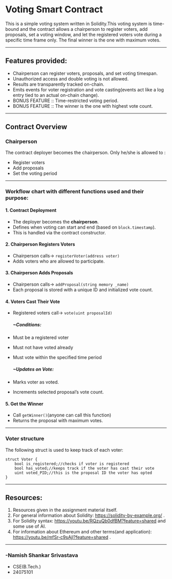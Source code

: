 # Voting Smart Contract

This is a simple voting system written in Solidity.This voting system is time-bound and the contract allows a chairperson to register voters, add proposals, set a voting window, and let the registered voters vote during a specific time frame only. The final winner is the one with maximum votes.

---

## Features provided:

- Chairperson can register voters, proposals, and set voting timespan.
- Unauthorized access and double voting is not allowed.
- Results are transparently tracked on-chain.
- Emits events for voter registration and vote casting(events act like a log entry tied to an actual on-chain change).
- BONUS FEATURE :: Time-restricted voting period.
- BONUS FEATURE :: The winner is the one with highest vote count.

---

## Contract Overview

### Chairperson

The contract deployer becomes the chairperson. Only he/she is allowed to :

- Register voters
- Add proposals
- Set the voting period




---
### Workflow chart with different functions used and their purpose:
#### 1. Contract Deployment
- The deployer becomes the **chairperson**.
- Defines when voting can start and end (based on `block.timestamp`).
- This is handled via the contract constructor.


#### 2. Chairperson Registers Voters
- Chairperson calls-> `registerVoter(address voter)`
- Adds voters who are allowed to participate.



#### 3. Chairperson Adds Proposals
- Chairperson calls-> `addProposal(string memory _name)`
- Each proposal is stored with a unique ID and initialized vote count.


#### 4. Voters Cast Their Vote
- Registered voters call-> `vote(uint proposalId)`

   ##### ~Conditions:
- Must be a registered voter
- Must not have voted already
- Must vote within the specified time period

   ##### ~Updates on Vote:
- Marks voter as voted.
- Increments selected proposal’s vote count.



#### 5. Get the Winner
- Call `getWinner()`(anyone can call this function)
- Returns the proposal with maximum votes.



---
### Voter structure

The following struct is used to keep track of each voter:

```solidity
struct Voter {
    bool is_registered;//checks if voter is registered
    bool has_voted;//keeps track if the voter has cast their vote
    uint voted_PID;//this is the proposal ID the voter has opted
}
```
---
## Resources:


1. Resources given in the assignment material itself. 
2. For general information about Solidity: https://solidity-by-example.org/ .
3. For Solidity syntax: https://youtu.be/RQzuQb0dfBM?feature=shared and some use of AI.
4. For information about Ethereum and other terms(and application): https://youtu.be/mfSr-c9sAjI?feature=shared .

---
### -Namish Shankar Srivastava
- CSE(B.Tech.)
- 24075101

